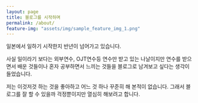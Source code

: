 ```yaml
---
layout: page
title: 블로그를 시작하며
permalink: /about/
feature-img: "assets/img/sample_feature_img_1.png"
---
```


일본에서 일하기 시작한지 반년이 넘어가고 있습니다.

사실 일이라기 보다는 외부연수, OJT연수등 연수만 받고 있는 나날이지만 연수를 받으면서 배운 것들이나 
혼자 공부하면서 느끼는 것들을 블로그로 남겨보고 싶다는 생각이 들었습니다.

저는 이것저것 하는 것을 좋아하고 어느 것 하나 꾸준히 해 본적이 없습니다. 
그래서 블로그를 잘 할 수 있을까 걱정뿐이지만 열심히 해보려고 합니다.
